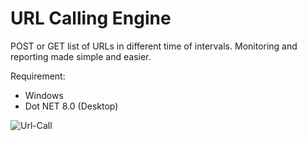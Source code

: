 # URL Calling Engine
POST or GET list of URLs in different time of intervals. Monitoring and reporting made simple and easier.

Requirement:
- Windows
- Dot NET 8.0 (Desktop)
  
![Url-Call](https://github.com/user-attachments/assets/77367937-5fb4-4723-b918-222cddaf3e55)
